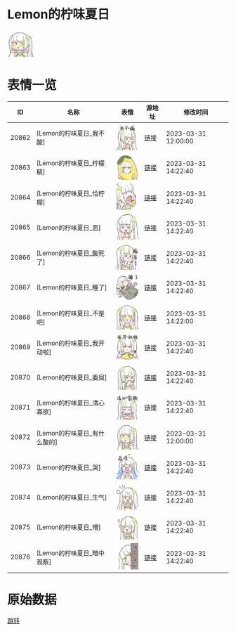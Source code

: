# Lemon的柠味夏日

<img src="./cover.png" height="60" alt="cover" />

# 表情一览

|ID|名称|表情|源地址|修改时间|
|----|----|----|----|----|
|20862|[Lemon的柠味夏日_我不酸]|<img src="./pic/020862_%5BLemon的柠味夏日_我不酸%5D.png" height="60" alt="我不酸"/>|[链接](https://i0.hdslb.com/bfs/garb/53b89c75febbe91d4e5dd1d93d88f6bf8191a599.png)|2023-03-31 12:00:00|
|20863|[Lemon的柠味夏日_柠檬精]|<img src="./pic/020863_%5BLemon的柠味夏日_柠檬精%5D.png" height="60" alt="柠檬精"/>|[链接](https://i0.hdslb.com/bfs/garb/a4b15ac139586526bc4f36de09c284f7afc5e418.png)|2023-03-31 14:22:40|
|20864|[Lemon的柠味夏日_恰柠檬]|<img src="./pic/020864_%5BLemon的柠味夏日_恰柠檬%5D.png" height="60" alt="恰柠檬"/>|[链接](https://i0.hdslb.com/bfs/garb/514646c52e3cbda904605564380707f523cb64f2.png)|2023-03-31 14:22:40|
|20865|[Lemon的柠味夏日_恶]|<img src="./pic/020865_%5BLemon的柠味夏日_恶%5D.png" height="60" alt="恶"/>|[链接](https://i0.hdslb.com/bfs/garb/30d23c6965d9437f970ec6273e09027b82d8eba9.png)|2023-03-31 14:22:40|
|20866|[Lemon的柠味夏日_酸死了]|<img src="./pic/020866_%5BLemon的柠味夏日_酸死了%5D.png" height="60" alt="酸死了"/>|[链接](https://i0.hdslb.com/bfs/garb/16c0ea2bb15cedea4a6ccc642c3ad662a1b7093d.png)|2023-03-31 14:22:40|
|20867|[Lemon的柠味夏日_睡了]|<img src="./pic/020867_%5BLemon的柠味夏日_睡了%5D.png" height="60" alt="睡了"/>|[链接](https://i0.hdslb.com/bfs/garb/724f6aeeb9472f80b72271b0663915ea977508bc.png)|2023-03-31 14:22:40|
|20868|[Lemon的柠味夏日_不是吧]|<img src="./pic/020868_%5BLemon的柠味夏日_不是吧%5D.png" height="60" alt="不是吧"/>|[链接](https://i0.hdslb.com/bfs/garb/2345489a38dd76c80c9995aec486d2ae93912e20.png)|2023-03-31 14:22:00|
|20869|[Lemon的柠味夏日_我开动啦]|<img src="./pic/020869_%5BLemon的柠味夏日_我开动啦%5D.png" height="60" alt="我开动啦"/>|[链接](https://i0.hdslb.com/bfs/garb/718be49f31589b460138feef12159e00919ae971.png)|2023-03-31 14:22:40|
|20870|[Lemon的柠味夏日_委屈]|<img src="./pic/020870_%5BLemon的柠味夏日_委屈%5D.png" height="60" alt="委屈"/>|[链接](https://i0.hdslb.com/bfs/garb/255d498338fdcb7ea25ec99a9aa04e728c2c891b.png)|2023-03-31 14:22:40|
|20871|[Lemon的柠味夏日_清心寡欲]|<img src="./pic/020871_%5BLemon的柠味夏日_清心寡欲%5D.png" height="60" alt="清心寡欲"/>|[链接](https://i0.hdslb.com/bfs/garb/d360ce52f9b527e62157989b4837857357abb996.png)|2023-03-31 14:22:40|
|20872|[Lemon的柠味夏日_有什么酸的]|<img src="./pic/020872_%5BLemon的柠味夏日_有什么酸的%5D.png" height="60" alt="有什么酸的"/>|[链接](https://i0.hdslb.com/bfs/garb/4404a75bb8231a94cb1d11b368412989b5afbf2a.png)|2023-03-31 12:00:00|
|20873|[Lemon的柠味夏日_哭]|<img src="./pic/020873_%5BLemon的柠味夏日_哭%5D.png" height="60" alt="哭"/>|[链接](https://i0.hdslb.com/bfs/garb/325e65a1412cc558d2a283720d6ad2690d73e09f.png)|2023-03-31 14:22:40|
|20874|[Lemon的柠味夏日_生气]|<img src="./pic/020874_%5BLemon的柠味夏日_生气%5D.png" height="60" alt="生气"/>|[链接](https://i0.hdslb.com/bfs/garb/f15ac9a08d6c52dea3ab07ff3ca4e5429b80314b.png)|2023-03-31 14:22:40|
|20875|[Lemon的柠味夏日_懵]|<img src="./pic/020875_%5BLemon的柠味夏日_懵%5D.png" height="60" alt="懵"/>|[链接](https://i0.hdslb.com/bfs/garb/01f1cd556930de1484305043c3139324eb590072.png)|2023-03-31 14:22:40|
|20876|[Lemon的柠味夏日_暗中观察]|<img src="./pic/020876_%5BLemon的柠味夏日_暗中观察%5D.png" height="60" alt="暗中观察"/>|[链接](https://i0.hdslb.com/bfs/garb/1c63f12fa4833882b806b9f365c5da56b6dff27f.png)|2023-03-31 14:22:40|

# 原始数据

[跳转](./raw.json)

